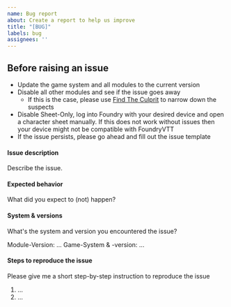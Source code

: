 ```yaml
---
name: Bug report
about: Create a report to help us improve
title: "[BUG]"
labels: bug
assignees: ''
---
```


## Before raising an issue
- Update the game system and all modules to the current version
- Disable all other modules and see if the issue goes away
  - If this is the case, please use [Find The Culprit](<https://foundryvtt.com/packages/find-the-culprit/>) to narrow down the suspects
- Disable Sheet-Only, log into Foundry with your desired device and open a character sheet manually. If this does not work without issues then your device might not be compatible with FoundryVTT 
- If the issue persists, please go ahead and fill out the issue template

#### Issue description
Describe the issue.

#### Expected behavior
What did you expect to (not) happen?

#### System & versions
What's the system and version you encountered the issue?

Module-Version: ...
Game-System & -version: ... 

#### Steps to reproduce the issue
Please give me a short step-by-step instruction to reproduce the issue

1. ...
2. ...
